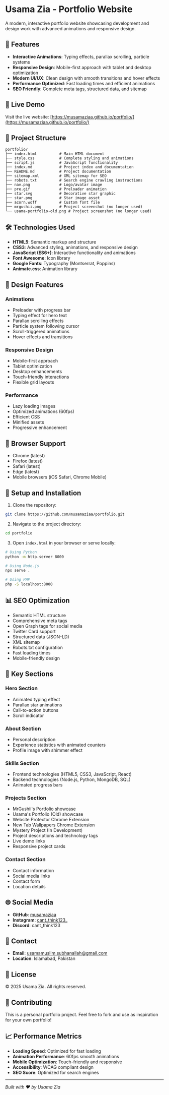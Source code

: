 # Usama Zia - Portfolio Website

A modern, interactive portfolio website showcasing development and design work with advanced animations and responsive design.

## 🌟 Features

- **Interactive Animations**: Typing effects, parallax scrolling, particle systems
- **Responsive Design**: Mobile-first approach with tablet and desktop optimization
- **Modern UI/UX**: Clean design with smooth transitions and hover effects
- **Performance Optimized**: Fast loading times and efficient animations
- **SEO Friendly**: Complete meta tags, structured data, and sitemap

## 🚀 Live Demo

Visit the live website: [https://musamaziaa.github.io/portfolio/](https://musamaziaa.github.io/portfolio/)

## 📁 Project Structure

```
portfolio/
├── index.html          # Main HTML document
├── style.css           # Complete styling and animations
├── script.js           # JavaScript functionality
├── index.md            # Project index and documentation
├── README.md           # Project documentation
├── sitemap.xml         # XML sitemap for SEO
├── robots.txt          # Search engine crawling instructions
├── nav.png             # Logo/avatar image
├── pre.gif             # Preloader animation
├── star.svg            # Decorative star graphic
├── star.png            # Star image asset
├── acorn.woff          # Custom font file
├── mrgushii.png        # Project screenshot (no longer used)
└── usama-portfolio-old.png # Project screenshot (no longer used)
```

## 🛠️ Technologies Used

- **HTML5**: Semantic markup and structure
- **CSS3**: Advanced styling, animations, and responsive design
- **JavaScript (ES6+)**: Interactive functionality and animations
- **Font Awesome**: Icon library
- **Google Fonts**: Typography (Montserrat, Poppins)
- **Animate.css**: Animation library

## 🎨 Design Features

### Animations
- Preloader with progress bar
- Typing effect for hero text
- Parallax scrolling effects
- Particle system following cursor
- Scroll-triggered animations
- Hover effects and transitions

### Responsive Design
- Mobile-first approach
- Tablet optimization
- Desktop enhancements
- Touch-friendly interactions
- Flexible grid layouts

### Performance
- Lazy loading images
- Optimized animations (60fps)
- Efficient CSS
- Minified assets
- Progressive enhancement

## 📱 Browser Support

- Chrome (latest)
- Firefox (latest)
- Safari (latest)
- Edge (latest)
- Mobile browsers (iOS Safari, Chrome Mobile)

## 🔧 Setup and Installation

1. Clone the repository:
```bash
git clone https://github.com/musamaziaa/portfolio.git
```

2. Navigate to the project directory:
```bash
cd portfolio
```

3. Open `index.html` in your browser or serve locally:
```bash
# Using Python
python -m http.server 8000

# Using Node.js
npx serve .

# Using PHP
php -S localhost:8000
```

## 📊 SEO Optimization

- Semantic HTML structure
- Comprehensive meta tags
- Open Graph tags for social media
- Twitter Card support
- Structured data (JSON-LD)
- XML sitemap
- Robots.txt configuration
- Fast loading times
- Mobile-friendly design

## 🎯 Key Sections

### Hero Section
- Animated typing effect
- Parallax star animations
- Call-to-action buttons
- Scroll indicator

### About Section
- Personal description
- Experience statistics with animated counters
- Profile image with shimmer effect

### Skills Section
- Frontend technologies (HTML5, CSS3, JavaScript, React)
- Backend technologies (Node.js, Python, MongoDB, SQL)
- Animated progress bars

### Projects Section
- MrGushii's Portfolio showcase
- Usama's Portfolio (Old) showcase
- Website Protector Chrome Extension
- New Tab Wallpapers Chrome Extension
- Mystery Project (In Development)
- Project descriptions and technology tags
- Live demo links
- Responsive project cards

### Contact Section
- Contact information
- Social media links
- Contact form
- Location details

## 🌐 Social Media

- **GitHub**: [musamaziaa](https://github.com/musamaziaa)
- **Instagram**: [cant_think123_](https://www.instagram.com/cant_think123_)
- **Discord**: cant_think123

## 📧 Contact

- **Email**: usamamuslim.subhanallah@gmail.com
- **Location**: Islamabad, Pakistan

## 📄 License

© 2025 Usama Zia. All rights reserved.

## 🤝 Contributing

This is a personal portfolio project. Feel free to fork and use as inspiration for your own portfolio!

## 📈 Performance Metrics

- **Loading Speed**: Optimized for fast loading
- **Animation Performance**: 60fps smooth animations
- **Mobile Optimization**: Touch-friendly and responsive
- **Accessibility**: WCAG compliant design
- **SEO Score**: Optimized for search engines

---

*Built with ❤️ by Usama Zia* 